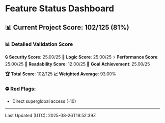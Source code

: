 # Feature Status Dashboard

## 📊 Current Project Score: 102/125 (81%)

### **📊 Detailed Validation Score**
🔒 **Security Score**: 25.00/25
🧠 **Logic Score**: 25.00/25
⚡ **Performance Score**: 25.00/25
📖 **Readability Score**: 12.00/25
🎯 **Goal Achievement**: 25.00/25

**🏆 Total Score**: 102/125
**📈 Weighted Average**: 93.00%

### ⛔ Red Flags:
- Direct superglobal access (-10)

---
Last Updated (UTC): 2025-08-26T19:52:39Z
